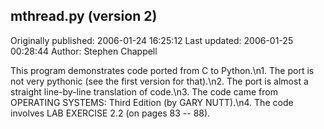## mthread.py (version 2)

Originally published: 2006-01-24 16:25:12
Last updated: 2006-01-25 00:28:44
Author: Stephen Chappell

This program demonstrates code ported from C to Python.\n1. The port is not very pythonic (see the first version for that).\n2. The port is almost a straight line-by-line translation of code.\n3. The code came from OPERATING SYSTEMS: Third Edition (by GARY NUTT).\n4. The code involves LAB EXERCISE 2.2 (on pages 83 -- 88).